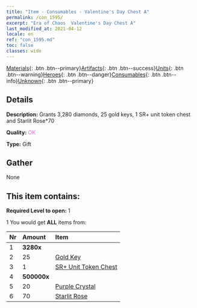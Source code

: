 ```yaml
---
title: "Item - Consumables - Valentine's Day Chest A"
permalink: /con_1595/
excerpt: "Era of Chaos  Valentine's Day Chest A"
last_modified_at: 2021-04-12
locale: en
ref: "con_1595.md"
toc: false
classes: wide
---
```

 [Materials](/){: .btn .btn--primary}[Artifacts](/Artifacts/){: .btn .btn--success}[Units](/Units/){: .btn .btn--warning}[Heroes](/Heroes/){: .btn .btn--danger}[Consumables](/Consumables/){: .btn .btn--info}[Unknown](/Unknown/){: .btn .btn--primary}

## Details
 **Description:** Grants 3,280 diamonds, 25 gold keys, 1 SR+ unit token chest and Starlit Rose*70

 **Quality:** <span style="color: #DA70D6">OK</span>

 **Type:** Gift

## Gather

  None

## This item contains:

 **Required Level to open:** 1

 1 You would get **ALL** items  from:

  | Nr | Amount |     Item    |
  |:---|:-------|:------------|
  | 1 |  **3280x** | <i class="fas fa-gem"/> |  | 
  | 2 | 25 | [Gold Key](/Items/con_783/) | 
  | 3 | 1 | [SR+ Unit Token Chest](/Items/con_1598/) | 
  | 4 |  **500000x** | <i class="fas fa-coins"/> |  | 
  | 5 | 20 | [Purple Crystal](/Items/con_720/) | 
  | 6 | 70 | [Starlit Rose](/Items/con_812/) | 
